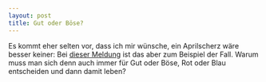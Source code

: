 ```yaml
---
layout: post
title: Gut oder Böse?
---
```


Es kommt eher selten vor, dass ich mir wünsche, ein Aprilscherz wäre besser keiner: Bei [dieser Meldung](http://www.mmo-champion.com/content/3870-Warlords-of-Draenor-Preview-Faction-Change-Betrayal-Quest) ist das aber zum Beispiel der Fall. Warum muss man sich denn auch immer für Gut oder Böse, Rot oder Blau entscheiden und dann damit leben?

